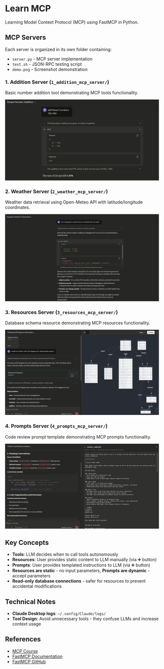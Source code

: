 # Learn MCP

Learning Model Context Protocol (MCP) using FastMCP in Python.

## MCP Servers

Each server is organized in its own folder containing:
- `server.py` - MCP server implementation
- `test.sh` - JSON-RPC testing script  
- `demo.png` - Screenshot demonstration

### 1. Addition Server (`1_addition_mcp_server/`)
Basic number addition tool demonstrating MCP tools functionality.

![Addition Server Demo](1_addition_mcp_server/demo.png)

### 2. Weather Server (`2_weather_mcp_server/`)
Weather data retrieval using Open-Meteo API with latitude/longitude coordinates.

![Weather Server Demo](2_weather_mcp_server/demo.png)

### 3. Resources Server (`3_resources_mcp_server/`)
Database schema resource demonstrating MCP resources functionality.

![Resources Server Demo](3_resources_mcp_server/demo.png)

### 4. Prompts Server (`4_prompts_mcp_server/`)
Code review prompt template demonstrating MCP prompts functionality.

![Prompts Server Demo](4_prompts_mcp_server/demo.png)

## Key Concepts

- **Tools**: LLM decides when to call tools autonomously
- **Resources**: User provides static content to LLM manually (via ➕ button)
- **Prompts**: User provides templated instructions to LLM (via ➕ button)
- **Resources are static** - no input parameters, **Prompts are dynamic** - accept parameters
- **Read-only database connections** - safer for resources to prevent accidental modifications

## Technical Notes

- **Claude Desktop logs**: `~/.config/Claude/logs/`
- **Tool Design**: Avoid unnecessary tools - they confuse LLMs and increase context usage

## References

- [MCP Course](https://mcp.holt.courses)
- [FastMCP Documentation](https://gofastmcp.com)
- [FastMCP GitHub](https://github.com/jlowin/fastmcp)